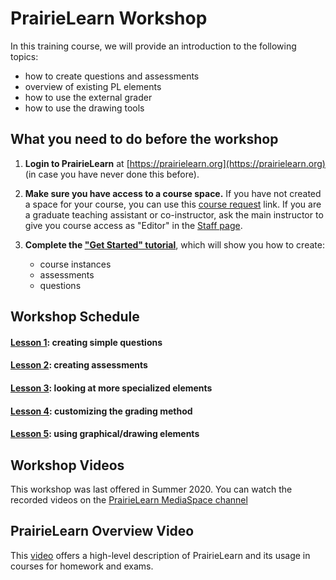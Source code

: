 # PrairieLearn Workshop

In this training course, we will provide an introduction to the following topics:

- how to create questions and assessments
- overview of existing PL elements
- how to use the external grader
- how to use the drawing tools

## What you need to do before the workshop

1. **Login to PrairieLearn** at [https://prairielearn.org](https://prairielearn.org) (in case you have never done this before).

2. **Make sure you have access to a course space.** If you have not created a space for your course, you can use this [course request](https://www.prairielearn.org/pl/request_course) link. If you are a graduate teaching assistant or co-instructor, ask the main instructor to give you course access as "Editor" in the [Staff page](https://prairielearn.readthedocs.io/en/latest/course/#course-staff).

3. **Complete the ["Get Started" tutorial](https://prairielearn.readthedocs.io/en/latest/getStarted/)**, which will show you how to create:

   - course instances
   - assessments
   - questions

## Workshop Schedule

#### [Lesson 1](lesson1.md): creating simple questions

#### [Lesson 2](lesson2.md): creating assessments

#### [Lesson 3](lesson3.md): looking at more specialized elements

#### [Lesson 4](lesson4.md): customizing the grading method

#### [Lesson 5](lesson5.md): using graphical/drawing elements

## Workshop Videos

This workshop was last offered in Summer 2020. You can watch the recorded videos on the [PrairieLearn MediaSpace channel](https://mediaspace.illinois.edu/channel/PrairieLearn/170964131)

## PrairieLearn Overview Video

This [video](https://mediaspace.illinois.edu/media/t/1_e1gprkci/170964131) offers a high-level description of PrairieLearn and its usage in courses for homework and exams.
